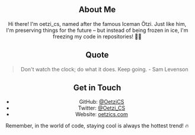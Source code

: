 <center>

## About Me
Hi there! I'm oetzi_cs, named after the famous Iceman Ötzi. Just like him, I'm preserving things for the future – but instead of being frozen in ice, I'm freezing my code in repositories! 👨‍💻

## Quote

> Don't watch the clock; do what it does. Keep going. - Sam Levenson

## Get in Touch

* GitHub: [@OetziCS](https://github.com/OetziCS)
* Twitter: [@Oetzi_CS](https://x.com/Oetzi_CS)
* Website: [oetzics.com](https://oetzics.com/)

Remember, in the world of code, staying cool is always the hottest trend! 🔥
</center>

